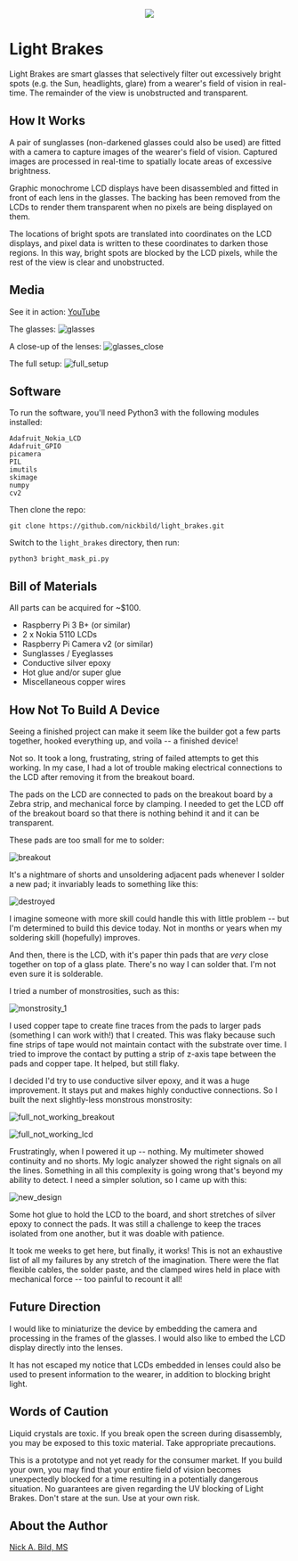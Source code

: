 <p align="center">
<img src="https://raw.githubusercontent.com/nickbild/light_brakes/master/img/logo.jpg">
</p>

# Light Brakes

Light Brakes are smart glasses that selectively filter out excessively bright spots (e.g. the Sun, headlights, glare) from a wearer's field of vision in real-time.  The remainder of the view is unobstructed and transparent.

## How It Works

A pair of sunglasses (non-darkened glasses could also be used) are fitted with a camera to capture images of the wearer's field of vision.  Captured images are processed in real-time to spatially locate areas of excessive brightness.

Graphic monochrome LCD displays have been disassembled and fitted in front of each lens in the glasses.  The backing has been removed from the LCDs to render them transparent when no pixels are being displayed on them.

The locations of bright spots are translated into coordinates on the LCD displays, and pixel data is written to these coordinates to darken those regions.  In this way, bright spots are blocked by the LCD pixels, while the rest of the view is clear and unobstructed.

## Media

See it in action:
[YouTube](https://www.youtube.com/watch?v=ycbBn75e3yE)

The glasses:
![glasses](https://raw.githubusercontent.com/nickbild/light_brakes/master/img/glasses.jpg)

A close-up of the lenses:
![glasses_close](https://raw.githubusercontent.com/nickbild/light_brakes/master/img/glasses_close.jpg)

The full setup:
![full_setup](https://raw.githubusercontent.com/nickbild/light_brakes/master/img/full_setup.jpg)

## Software

To run the software, you'll need Python3 with the following modules installed:

```
Adafruit_Nokia_LCD
Adafruit_GPIO
picamera
PIL
imutils
skimage
numpy
cv2
```

Then clone the repo:

`git clone https://github.com/nickbild/light_brakes.git`

Switch to the `light_brakes` directory, then run:

`python3 bright_mask_pi.py`

## Bill of Materials

All parts can be acquired for ~$100.

- Raspberry Pi 3 B+ (or similar)
- 2 x Nokia 5110 LCDs
- Raspberry Pi Camera v2 (or similar)
- Sunglasses / Eyeglasses
- Conductive silver epoxy
- Hot glue and/or super glue
- Miscellaneous copper wires

## How Not To Build A Device

Seeing a finished project can make it seem like the builder got a few parts together, hooked everything up, and voila -- a finished device!

Not so.  It took a long, frustrating, string of failed attempts to get this working.  In my case, I had a lot of trouble making electrical connections to the LCD after removing it from the breakout board.

The pads on the LCD are connected to pads on the breakout board by a Zebra strip, and mechanical force by clamping.  I needed to get the LCD off of the breakout board so that there is nothing behind it and it can be transparent.

These pads are too small for me to solder:

![breakout](https://raw.githubusercontent.com/nickbild/light_brakes/master/img/breakout.jpg)

It's a nightmare of shorts and unsoldering adjacent pads whenever I solder a new pad; it invariably leads to something like this:

![destroyed](https://raw.githubusercontent.com/nickbild/light_brakes/master/img/destroyed.jpg)

I imagine someone with more skill could handle this with little problem -- but I'm determined to build this device today.  Not in months or years when my soldering skill (hopefully) improves.

And then, there is the LCD, with it's paper thin pads that are *very* close together on top of a glass plate.  There's no way I can solder that.  I'm not even sure it is solderable.

I tried a number of monstrosities, such as this:

![monstrosity_1](https://raw.githubusercontent.com/nickbild/light_brakes/master/img/monstrosity_1.jpg)

I used copper tape to create fine traces from the pads to larger pads (something I can work with!) that I created.  This was flaky because such fine strips of tape would not maintain contact with the substrate over time.  I tried to improve the contact by putting a strip of z-axis tape between the pads and copper tape.  It helped, but still flaky.

I decided I'd try to use conductive silver epoxy, and it was a huge improvement.  It stays put and makes highly conductive connections.  So I built the next slightly-less monstrous monstrosity:

![full_not_working_breakout](https://raw.githubusercontent.com/nickbild/light_brakes/master/img/full_not_working_breakout.jpg)

![full_not_working_lcd](https://raw.githubusercontent.com/nickbild/light_brakes/master/img/full_not_working_lcd.jpg)

Frustratingly, when I powered it up -- nothing.  My multimeter showed continuity and no shorts.  My logic analyzer showed the right signals on all the lines.  Something in all this complexity is going wrong that's beyond my ability to detect.  I need a simpler solution, so I came up with this:

![new_design](https://raw.githubusercontent.com/nickbild/light_brakes/master/img/new_design.jpg)

Some hot glue to hold the LCD to the board, and short stretches of silver epoxy to connect the pads.  It was still a challenge to keep the traces isolated from one another, but it was doable with patience.

It took me weeks to get here, but finally, it works!  This is not an exhaustive list of all my failures by any stretch of the imagination.  There were the flat flexible cables, the solder paste, and the clamped wires held in place with mechanical force -- too painful to recount it all!

## Future Direction

I would like to miniaturize the device by embedding the camera and processing in the frames of the glasses.  I would also like to embed the LCD display directly into the lenses.

It has not escaped my notice that LCDs embedded in lenses could also be used to present information to the wearer, in addition to blocking bright light.

## Words of Caution

Liquid crystals are toxic.  If you break open the screen during disassembly, you may be exposed to this toxic material.  Take appropriate precautions.

This is a prototype and not yet ready for the consumer market.  If you build your own, you may find that your entire field of vision becomes unexpectedly blocked for a time resulting in a potentially dangerous situation.  No guarantees are given regarding the UV blocking of Light Brakes.  Don't stare at the sun.  Use at your own risk.

## About the Author

[Nick A. Bild, MS](https://nickbild79.firebaseapp.com/#!/)
